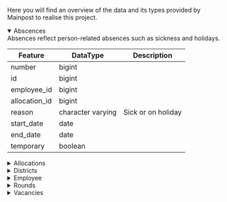 Here you will find an overview of the data and its types provided by Mainpost to realise this project. 
<details class="custom-details" open>
  <summary>Abscences</summary>
  Absences reflect person-related absences such as sickness and holidays.
  <table>
    <thead>
      <tr>
        <th>Feature</th>
        <th>DataType</th>
        <th>Description</th>
      </tr>
    </thead>
    <tbody>
    <tr>
        <td>number</td>
        <td>bigint</td>
        <td></td>
      </tr>
      <tr>
        <td>id</td>
        <td>bigint</td>
        <td></td>
      </tr>
      <tr>
        <td>employee_id</td>
        <td>bigint</td>
        <td></td>
      </tr>
      <tr>
        <td>allocation_id</td>
        <td>bigint</td>
        <td></td>
      </tr>
      <tr>
        <td>reason</td>
        <td>character varying</td>
        <td>Sick or on holiday</td>
      </tr>
      <tr>
        <td>start_date</td>
        <td>date</td>
        <td></td>
      </tr>
      <tr>
        <td>end_date</td>
        <td>date</td>
        <td></td>
      </tr>
      <tr>
        <td>temporary</td>
        <td>boolean</td>
        <td></td>
      </tr>
    </tbody>
  </table>
</details>


<details class="custom-details">
  <summary>Allocations</summary>
  <table>
    <thead>
      <tr>
        <th>Feature</th>
        <th>DataType</th>
        <th>Description</th>
      </tr>
    </thead>
    <tbody>
      <tr>
        <td>id</td>
        <td>bigint</td>
        <td></td>
      </tr>
      <tr>
        <td>employee_id</td>
        <td>bigint</td>
        <td>Number used for the link to the other tables (no link to the deliverer possible)</td>
      </tr>
      <tr>
        <td>round_id</td>
        <td>bigint</td>
        <td>Round key (letter, newspaper)</td>
      </tr>
      <tr>
        <td>round_code</td>
        <td>text</td>
        <td>Round code (link to rounds data)</td>
      </tr>
      <tr>
        <td>district_id</td>
        <td>bigint</td>
        <td>District code</td>
      </tr>
      <tr>
        <td>start_date</td>
        <td>text</td>
        <td>Start date of the allocation</td>
      </tr>
      <tr>
        <td>end_date</td>
        <td>text</td>
        <td>End date of the allocation</td>
      </tr>
      <tr>
        <td>level</td>
        <td>text</td>
        <td>For a round, the assignment with the highest level applies on the respective day (0 = regular deliverer, highest level = current deliverer)</td>
      </tr>
      <tr>
        <td>training</td>
        <td>boolean</td>
        <td>Labelling for instruction</td>
      </tr>
      <tr>
        <td>day_delivery</td>
        <td>boolean</td>
        <td>Indicator whether the round is held separately during the day and not at night -> Only possible for letter rounds</td>
      </tr>
      <tr>
        <td>deposition_zip</td>
        <td>bigint</td>
        <td>Deposit location where the newspapers/letters are collected by the deliverer</td>
      </tr>
      <tr>
        <td>deposition_city</td>
        <td>text</td>
        <td>Deposit location where the newspapers/letters are collected by the deliverer</td>
      </tr>
      <tr>
        <td>deposition_district</td>
        <td>text</td>
        <td>Deposit location where the newspapers/letters are collected by the deliverer</td>
      </tr>
      <tr>
        <td>deposition_street</td>
        <td>text</td>
        <td>Deposit location where the newspapers/letters are collected by the deliverer</td>
      </tr>
    </tbody>
  </table>
</details>


<details class="custom-details">
  <summary>Districts</summary>
  <table>
    <thead>
      <tr>
        <th>Feature</th>
        <th>DataType</th>
        <th>Description</th>
      </tr>
    </thead>
    <tbody>
      <tr>
        <td>id</td>
        <td>bigint</td>
        <td>generated by default as identity</td>
      </tr>
      <tr>
        <td>name</td>
        <td>text</td>
        <td>District name for old districts number without great significance, for new district names postcode + number from 01 - XX (e.g.: 9707401)</td>
      </tr>
      <tr>
        <td>alias</td>
        <td>text</td>
        <td>Alias for district, usually empty</td>
      </tr>
      <tr>
        <td>round</td>
        <td>text</td>
        <td>Current round combination</td>
      </tr>
      <tr>
        <td>realm</td>
        <td>text</td>
        <td>Town and district (if available)</td>
      </tr>
      <tr>
        <td>active_since</td>
        <td>text</td>
        <td>Since when the district has been active</td>
      </tr>
      <tr>
        <td>split_allowed</td>
        <td>boolean</td>
        <td>Defines whether it is allowed to deliver the district in different delivery accesses</td>
      </tr>
      <tr>
        <td>area_id</td>
        <td>text</td>
        <td>Area number</td>
      </tr>
      <tr>
        <td>shelf</td>
        <td>text</td>
        <td>Wagon compartment number, where the letters are sorted or picked up</td>
      </tr>
      <tr>
        <td>is_old_district</td>
        <td>boolean</td>
        <td>Labelling whether it is an old district -> District designation ZB____</td>
      </tr>
      <tr>
        <td>avg_hours_old_districts</td>
        <td>double precision</td>
        <td>If it is an old district and no times exist for it, we use this value as the average time the district took to deliver on the day.</td>
      </tr>
      <tr>
        <td>avg_length_old_districts</td>
        <td>text</td>
        <td>If it is an old district and the distance has not yet been divided into the different laps and therefore this value can be used for the distance of the district</td>
      </tr>
      <tr>
        <td>vehicle_letter</td>
        <td>text</td>
        <td>Current transport vehicle</td>
      </tr>
      <tr>
        <td>vehicle_optimal_letter</td>
        <td>text</td>
        <td>Current or optimal transport vehicle</td>
      </tr>
      <tr>
        <td>vehicle_newspaper</td>
        <td>text</td>
        <td>Current transport vehicle</td>
      </tr>
      <tr>
        <td>vehicle_optimal_newspaper</td>
        <td>text</td>
        <td>Current or optimal transport vehicle</td>
      </tr>
      <tr>
        <td>newspapers</td>
        <td>text</td>
        <td>Ø Number of newspapers</td>
      </tr>
      <tr>
        <td>letters</td>
        <td>bigint</td>
        <td>Ø Number of letters</td>
      </tr>
      <tr>
        <td>direct</td>
        <td>text</td>
        <td>Ø Number of direct distributions (magazines)</td>
      </tr>
      <tr>
        <td>direct_per_year</td>
        <td>text</td>
        <td>Ø Days of direct distribution (magazines) per year</td>
      </tr>
      <tr>
        <td>meters_newspapers</td>
        <td>text</td>
        <td>Route for individual rounds within the district</td>
      </tr>
      <tr>
        <td>meters_letters</td>
        <td>text</td>
        <td></td>
      </tr>
      <tr>
        <td>meters_dual</td>
        <td>text</td>
        <td></td>
      </tr>
      <tr>
        <td>letter_district_surcharge</td>
        <td>text</td>
        <td>District-related surcharge if district is longer than actually planned and not yet remeasured</td>
      </tr>
      <tr>
        <td>newspaper_district_surcharge</td>
        <td>text</td>
        <td>District-related surcharge if district is longer than actually planned and not yet remeasured</td>
      </tr>
      <tr>
        <td>letter_employee_surcharge</td>
        <td>text</td>
        <td>Person-related surcharge (for current regular delivery staff) for handicap e.g.</td>
      </tr>
      <tr>
        <td>newspaper_employee_surcharge</td>
        <td>text</td>
        <td>Person-related surcharge (for current regular delivery staff) for handicap e.g.</td>
      </tr>
    </tbody>
  </table>
</details>


<details class="custom-details">
  <summary>Employee</summary>
  <table>
    <thead>
      <tr>
        <th>Feature</th>
        <th>DataType</th>
        <th>Description</th>
      </tr>
    </thead>
    <tbody>
      <tr>
        <td>id</td>
        <td>bigint</td>
        <td>Primary key to link the data with other tables (no reference to the person possible)</td>
      </tr>
      <tr>
        <td>weekly_hours</td>
        <td>text</td>
        <td>Only set for full-time/part-time employees</td>
      </tr>
      <tr>
        <td>type</td>
        <td>text</td>
        <td>'default', 'auxiliary', 'time-based', 'variable'</td>
      </tr>
      <tr>
        <td>freelancer</td>
        <td>boolean</td>
        <td></td>
      </tr>
      <tr>
        <td>monday</td>
        <td>boolean</td>
        <td>Whether the deliverer delivers on the respective day</td>
      </tr>
      <tr>
        <td>tuesday</td>
        <td>boolean</td>
        <td></td>
      </tr>
      <tr>
        <td>wednesday</td>
        <td>boolean</td>
        <td></td>
      </tr>
      <tr>
        <td>thursday</td>
        <td>boolean</td>
        <td></td>
      </tr>
      <tr>
        <td>friday</td>
        <td>boolean</td>
        <td></td>
      </tr>
      <tr>
        <td>saturday</td>
        <td>boolean</td>
        <td></td>
      </tr>
      <tr>
        <td>sunday</td>
        <td>boolean</td>
        <td></td>
      </tr>
      <tr>
        <td>birthday</td>
        <td>text</td>
        <td></td>
      </tr>
      <tr>
        <td>expiration</td>
        <td>text</td>
        <td>Exit date</td>
      </tr>
      <tr>
        <td>expiration_reason</td>
        <td>text</td>
        <td>Exit reason</td>
      </tr>
      <tr>
        <td>nationality</td>
        <td>text</td>
        <td></td>
      </tr>
      <tr>
        <td>date_of_joining</td>
        <td>text</td>
        <td>Date of entry</td>
      </tr>
      <tr>
        <td>residence_zip</td>
        <td>bigint</td>
        <td></td>
      </tr>
      <tr>
        <td>residence_city</td>
        <td>text</td>
        <td></td>
      </tr>
      <tr>
        <td>residence_district</td>
        <td>text</td>
        <td></td>
      </tr>
      <tr>
        <td>residence_street</td>
        <td>text</td>
        <td></td>
      </tr>
      <tr>
        <td>residence_latitude</td>
        <td>text</td>
        <td></td>
      </tr>
      <tr>
        <td>residence_longitude</td>
        <td>text</td>
        <td></td>
      </tr>
    </tbody>
  </table>
</details>

<details class="custom-details">
  <summary>Rounds</summary>
  <table>
    <thead>
      <tr>
        <th>Feature</th>
        <th>DataType</th>
        <th>Description</th>
      </tr>
    </thead>
    <tbody>
      <tr>
        <td>id</td>
        <td>bigint</td>
        <td></td>
      </tr>
      <tr>
        <td>code</td>
        <td>text</td>
        <td>BMZ = Newspapers, BMB = Letters, for districts beginning with ZB 1 = Newspapers, 4 = Letter</td>
      </tr>
      <tr>
        <td>start_date</td>
        <td>text</td>
        <td>Start of the round</td>
      </tr>
      <tr>
        <td>end_date</td>
        <td>text</td>
        <td>End of the round</td>
      </tr>
      <tr>
        <td>monday</td>
        <td>boolean</td>
        <td>Whether the round was played on the day</td>
      </tr>
      <tr>
        <td>tuesday</td>
        <td>boolean</td>
        <td></td>
      </tr>
      <tr>
        <td>wednesday</td>
        <td>boolean</td>
        <td></td>
      </tr>
      <tr>
        <td>thursday</td>
        <td>boolean</td>
        <td></td>
      </tr>
      <tr>
        <td>friday</td>
        <td>boolean</td>
        <td></td>
      </tr>
      <tr>
        <td>saturday</td>
        <td>boolean</td>
        <td></td>
      </tr>
      <tr>
        <td>sunday</td>
        <td>boolean</td>
        <td></td>
      </tr>
    </tbody>
  </table>
</details>

<details class="custom-details">
  <summary>Vacancies</summary>
  Vacancies reflect the round-specific absences such as work prohibition, not worn, etc.
  <table>
    <thead>
      <tr>
        <th>Feature</th>
        <th>DataType</th>
        <th>Description</th>
      </tr>
    </thead>
    <tbody>
      <tr>
        <td>id</td>
        <td>bigint</td>
        <td></td>
      </tr>
      <tr>
        <td>allocation_id</td>
        <td>bigint</td>
        <td>There is always an allocation for failure</td>
      </tr>
      <tr>
        <td>reason</td>
        <td>text</td>
        <td>Reason for failure: Not delivered, work ban, other</td>
      </tr>
      <tr>
        <td>start_date</td>
        <td>date</td>
        <td></td>
      </tr>
      <tr>
        <td>end_date</td>
        <td>date</td>
        <td></td>
      </tr>
    </tbody>
  </table>
</details>














